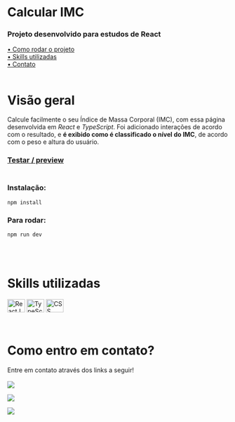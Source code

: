 # Calcular IMC

### Projeto desenvolvido para estudos de React

[• Como rodar o projeto](#start)<br>
[• Skills utilizadas](#leng)<br>
[• Contato](#contato)<br>
<br>

# Visão geral

Calcule facilmente o seu Índice de Massa Corporal (IMC), com essa página desenvolvida em _React_ e _TypeScript_. Foi adicionado interações de acordo com o resultado, e **é exibido como é classificado o nível do IMC**, de acordo com o peso e altura do usuário.
<br>

### [Testar / preview](https://matealves.github.io/react-imc-calculator/dist/) <br><br>

<p id="start"></p>

### Instalação:

`npm install`

### Para rodar:

`npm run dev`

<br>
<br>

<p id="leng"></p>

# Skills utilizadas

<p>
 <!-- <img align="center" alt="HTML" height="30" width="40" src="https://raw.githubusercontent.com/devicons/devicon/master/icons/html5/html5-original.svg"> -->
  <!-- <img align="center" alt="Mateus-SASS" height="30" width="40" src="https://cdn.jsdelivr.net/gh/devicons/devicon/icons/sass/sass-original.svg"> -->
  <!-- <img align="center" alt="Js" height="30" width="40" src="https://cdn.jsdelivr.net/gh/devicons/devicon/icons/javascript/javascript-original.svg"> -->

  <img align="center" alt="ReactJS" height="30" width="40" title="React JS" src="https://cdn.jsdelivr.net/gh/devicons/devicon/icons/react/react-original.svg">
  <img align="center" alt="TypeScript" height="30" width="40" title="TypeScript" src="https://cdn.jsdelivr.net/gh/devicons/devicon/icons/typescript/typescript-original.svg">
   <img align="center" alt="CSS" height="30" title="CSS 3" width="40" src="https://cdn.jsdelivr.net/gh/devicons/devicon/icons/css3/css3-original.svg">
</p>
<br>

<p id="contato"></p>

# Como entro em contato?

Entre em contato através dos links a seguir!
<br>
<br>
<a href="https://www.linkedin.com/in/mateusalvesds/" target="_blank"><img src="https://img.shields.io/badge/-LinkedIn-%230077B5?style=for-the-badge&logo=linkedin&logoColor=white" target="_blank"></a>

<a href = "mailto:contatomateusalves@hotmail.com"><img src="https://img.shields.io/badge/Microsoft_Outlook-0078D4?style=for-the-badge&logo=microsoft-outlook&logoColor=white" target="_blank"></a>

<a href="https://api.whatsapp.com/send?phone=+5511966616365" target="_blank"><img src="https://img.shields.io/badge/WhatsApp-25D366?style=for-the-badge&logo=whatsapp&logoColor=white" target="_blank"></a>

</p>
<br>
<br>
<br>
